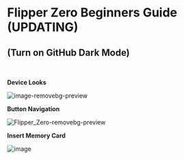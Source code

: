 **<H1>Flipper Zero Beginners Guide (UPDATING)</H1>** 

(Turn on GitHub Dark Mode)
---------------------------------------
<br>

**Device Looks**

![image-removebg-preview](https://github.com/user-attachments/assets/7d9c7cbf-2df4-4283-914e-038e863cb02d)

**Button Navigation**

![Flipper_Zero-removebg-preview](https://github.com/user-attachments/assets/fba9ee44-ce2f-46e1-8bd0-d89a7203ac83)

**Insert Memory Card**

![image](https://github.com/user-attachments/assets/ce94fdad-45c4-4607-b102-41203c1856e1)







